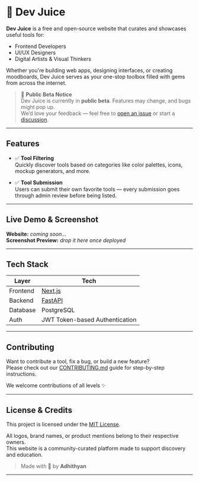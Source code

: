 # 🧃 Dev Juice

**Dev Juice** is a free and open-source website that curates and showcases useful tools for:
-  Frontend Developers  
-  UI/UX Designers  
-  Digital Artists & Visual Thinkers

Whether you're building web apps, designing interfaces, or creating moodboards, Dev Juice serves as your one-stop toolbox filled with gems from across the internet.

> 🚧 **Public Beta Notice**  
> Dev Juice is currently in **public beta**. Features may change, and bugs might pop up.  
> We’d love your feedback — feel free to [open an issue]([https://github.com/your-username/dev-juice/issues](https://github.com/Adhithyan2004/devJuice/issues)) or start a [discussion](https://github.com/your-username/dev-juice/discussions).


---

##  Features

- ✅ **Tool Filtering**  
  Quickly discover tools based on categories like color palettes, icons, mockup generators, and more.

- ✅ **Tool Submission**  
  Users can submit their own favorite tools — every submission goes through admin review before being listed.

---

##  Live Demo & Screenshot

 **Website:** _coming soon..._  
 **Screenshot Preview:** _drop it here once deployed_

---

##  Tech Stack

| Layer | Tech |
|-------|------|
|  Frontend | [Next.js](https://nextjs.org/) |
|  Backend | [FastAPI](https://fastapi.tiangolo.com/) |
|  Database | PostgreSQL |
|  Auth | JWT Token-based Authentication |

---

##  Contributing

Want to contribute a tool, fix a bug, or build a new feature?  
Please check out our [CONTRIBUTING.md](./CONTRIBUTING.md) guide for step-by-step instructions.

We welcome contributions of all levels ✨

---

##  License & Credits


This project is licensed under the [MIT License](./LICENSE).

All logos, brand names, or product mentions belong to their respective owners.  
This website is a community-curated platform made to support discovery and education.




> Made with 💖 by **Adhithyan**

---

